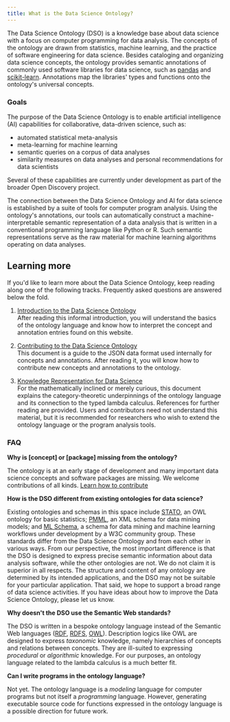 ```yaml
---
title: What is the Data Science Ontology?
---
```


The Data Science Ontology (DSO) is a knowledge base about data science with a focus on computer programming for data analysis. The concepts of the ontology are drawn from statistics, machine learning, and the practice of software engineering for data science. Besides cataloging and organizing data science concepts, the ontology provides semantic annotations of commonly used software libraries for data science, such as [pandas](https://pandas.pydata.org/) and [scikit-learn](http://scikit-learn.org/). Annotations map the libraries' types and functions onto the ontology's universal concepts.

### Goals

The purpose of the Data Science Ontology is to enable artificial intelligence (AI) capabilities for collaborative, data-driven science, such as:

- automated statistical meta-analysis
- meta-learning for machine learning
- semantic queries on a corpus of data analyses
- similarity measures on data analyses and personal recommendations for data scientists

Several of these capabilities are currently under development as part of the broader Open Discovery project.

The connection between the Data Science Ontology and AI for data science is established by a suite of tools for computer program analysis. Using the ontology's annotations, our tools can automatically construct a machine-interpretable semantic representation of a data analysis that is written in a conventional programming language like Python or R. Such semantic representations serve as the raw material for machine learning algorithms operating on data analyses.

## Learning more

If you'd like to learn more about the Data Science Ontology, keep reading along one of the following tracks. Frequently asked questions are answered below the fold.

1. [Introduction to the Data Science Ontology](/page/intro)  
   After reading this informal introduction, you will understand the basics of the ontology language and know how to interpret the concept and annotation entries found on this website.

2. [Contributing to the Data Science Ontology](/page/contributing)  
   This document is a guide to the JSON data format used internally for concepts and annotations. After reading it, you will know how to contribute new concepts and annotations to the ontology.

3. [Knowledge Representation for Data Science](/page/math)  
   For the mathematically inclined or merely curious, this document explains the category-theoretic underpinnings of the ontology language and its connection to the typed lambda calculus. References for further reading are provided. Users and contributors need not understand this material, but it is recommended for researchers who wish to extend the ontology language or the program analysis tools.

### FAQ

**Why is \[concept\] or \[package\] missing from the ontology?**

The ontology is at an early stage of development and many important data science concepts and software packages are missing. We welcome contributions of all kinds. [Learn how to contribute](/page/contributing)

**How is the DSO different from existing ontologies for data science?**

Existing ontologies and schemas in this space include [STATO](http://stato-ontology.org/), an OWL ontology for basic statistics; [PMML](http://dmg.org/pmml/v4-3/GeneralStructure.html), an XML schema for data mining models; and [ML Schema](https://www.w3.org/community/ml-schema/), a schema for data mining and machine learning workflows under development by a W3C community group. These standards differ from the Data Science Ontology and from each other in various ways. From our perspective, the most important difference is that the DSO is designed to express precise semantic information about data analysis software, while the other ontologies are not. We do not claim it is superior in all respects. The structure and content of any  ontology are determined by its intended applications, and the DSO may not be suitable for your particular application. That said, we hope to support a broad range of data science activities. If you have ideas about how to improve the Data Science Ontology, please let us know.

**Why doesn't the DSO use the Semantic Web standards?**

The DSO is written in a bespoke ontology language instead of the Semantic Web languages ([RDF](https://www.w3.org/TR/rdf11-primer/), [RDFS](https://www.w3.org/TR/rdf-schema/), [OWL](https://www.w3.org/TR/owl-primer/)). Description logics like OWL are designed to express *taxonomic* knowledge, namely hierarchies of concepts and relations between concepts. They are ill-suited to expressing *procedural* or *algorithmic* knowledge. For our purposes, an ontology language related to the lambda calculus is a much better fit.

**Can I write programs in the ontology language?**

Not yet. The ontology language is a *modeling* language for computer programs but not itself a *programming* language. However, generating executable source code for functions expressed in the ontology language is a possible direction for future work.
